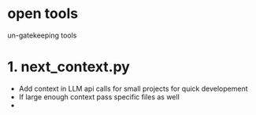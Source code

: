 # open tools
 un-gatekeeping tools 
 
 # 1. next_context.py
- Add context in LLM api calls for small projects for quick developement 
- If large enough context pass specific files as well 
- 
